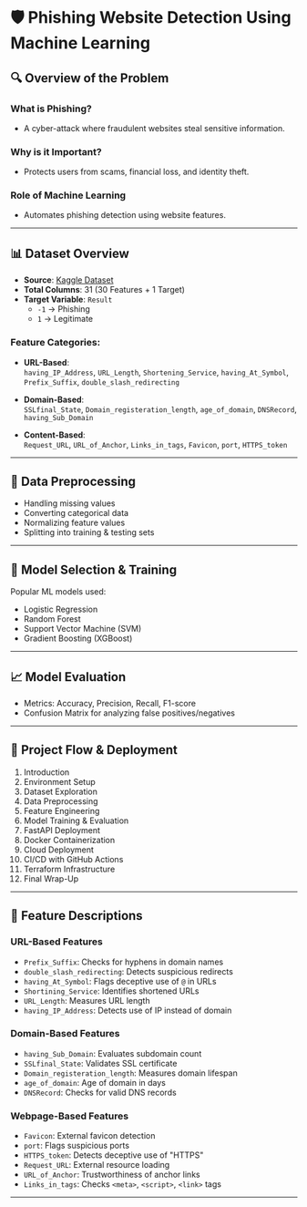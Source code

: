 # 🛡️ Phishing Website Detection Using Machine Learning

## 🔍 Overview of the Problem

### What is Phishing?
- A cyber-attack where fraudulent websites steal sensitive information.

### Why is it Important?
- Protects users from scams, financial loss, and identity theft.

### Role of Machine Learning
- Automates phishing detection using website features.

---

## 📊 Dataset Overview

- **Source**: [Kaggle Dataset](https://www.kaggle.com/datasets/sai10py/phishing-websites-data)
- **Total Columns**: 31 (30 Features + 1 Target)
- **Target Variable**: `Result`  
  - `-1` → Phishing  
  - `1` → Legitimate

### Feature Categories:
- **URL-Based**:  
  `having_IP_Address`, `URL_Length`, `Shortening_Service`, `having_At_Symbol`, `Prefix_Suffix`, `double_slash_redirecting`

- **Domain-Based**:  
  `SSLfinal_State`, `Domain_registeration_length`, `age_of_domain`, `DNSRecord`, `having_Sub_Domain`

- **Content-Based**:  
  `Request_URL`, `URL_of_Anchor`, `Links_in_tags`, `Favicon`, `port`, `HTTPS_token`

---

## 🧹 Data Preprocessing

- Handling missing values  
- Converting categorical data  
- Normalizing feature values  
- Splitting into training & testing sets

---

## 🤖 Model Selection & Training

Popular ML models used:
- Logistic Regression  
- Random Forest  
- Support Vector Machine (SVM)  
- Gradient Boosting (XGBoost)

---

## 📈 Model Evaluation

- Metrics: Accuracy, Precision, Recall, F1-score  
- Confusion Matrix for analyzing false positives/negatives

---

## 🚀 Project Flow & Deployment

1. Introduction  
2. Environment Setup  
3. Dataset Exploration  
4. Data Preprocessing  
5. Feature Engineering  
6. Model Training & Evaluation  
7. FastAPI Deployment  
8. Docker Containerization  
9. Cloud Deployment  
10. CI/CD with GitHub Actions  
11. Terraform Infrastructure  
12. Final Wrap-Up

---

## 🧠 Feature Descriptions

### URL-Based Features
- `Prefix_Suffix`: Checks for hyphens in domain names  
- `double_slash_redirecting`: Detects suspicious redirects  
- `having_At_Symbol`: Flags deceptive use of `@` in URLs  
- `Shortining_Service`: Identifies shortened URLs  
- `URL_Length`: Measures URL length  
- `having_IP_Address`: Detects use of IP instead of domain

### Domain-Based Features
- `having_Sub_Domain`: Evaluates subdomain count  
- `SSLfinal_State`: Validates SSL certificate  
- `Domain_registeration_length`: Measures domain lifespan  
- `age_of_domain`: Age of domain in days  
- `DNSRecord`: Checks for valid DNS records

### Webpage-Based Features
- `Favicon`: External favicon detection  
- `port`: Flags suspicious ports  
- `HTTPS_token`: Detects deceptive use of "HTTPS"  
- `Request_URL`: External resource loading  
- `URL_of_Anchor`: Trustworthiness of anchor links  
- `Links_in_tags`: Checks `<meta>`, `<script>`, `<link>` tags

---

